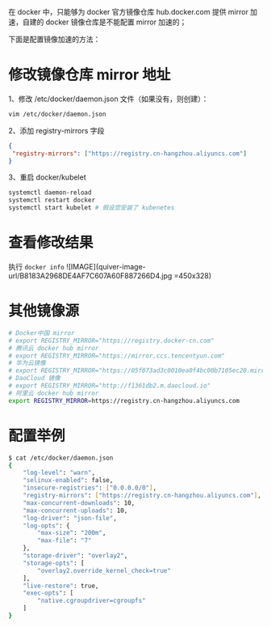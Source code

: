 在 docker 中，只能够为 docker 官方镜像仓库 hub.docker.com 提供 mirror 加速，自建的 docker 镜像仓库是不能配置 mirror 加速的；

下面是配置镜像加速的方法：

# 修改镜像仓库 mirror 地址

1、修改 /etc/docker/daemon.json 文件（如果没有，则创建）：

```bash
vim /etc/docker/daemon.json
```

2、添加 registry-mirrors 字段

```json
{
 "registry-mirrors": ["https://registry.cn-hangzhou.aliyuncs.com"]
}

```

3、重启 docker/kubelet

```bash
systemctl daemon-reload
systemctl restart docker
systemctl start kubelet # 假设您安装了 kubenetes
```

# 查看修改结果

执行 `docker info`
![IMAGE](quiver-image-url/B8183A2968DE4AF7C607A60F887266D4.jpg =450x328)

# 其他镜像源

```bash
# Docker中国 mirror
# export REGISTRY_MIRROR="https://registry.docker-cn.com"
# 腾讯云 docker hub mirror
# export REGISTRY_MIRROR="https://mirror.ccs.tencentyun.com"
# 华为云镜像
# export REGISTRY_MIRROR="https://05f073ad3c0010ea0f4bc00b7105ec20.mirror.swr.myhuaweicloud.com"
# DaoCloud 镜像
# export REGISTRY_MIRROR="http://f1361db2.m.daocloud.io"
# 阿里云 docker hub mirror
export REGISTRY_MIRROR=https://registry.cn-hangzhou.aliyuncs.com

```

# 配置举例

```bash
$ cat /etc/docker/daemon.json
{
    "log-level": "warn",
    "selinux-enabled": false,
    "insecure-registries": ["0.0.0.0/0"],
    "registry-mirrors": ["https://registry.cn-hangzhou.aliyuncs.com"],
    "max-concurrent-downloads": 10,
    "max-concurrent-uploads": 10,
    "log-driver": "json-file",
    "log-opts": {
        "max-size": "200m",
        "max-file": "7"
    },
    "storage-driver": "overlay2",
    "storage-opts": [
        "overlay2.override_kernel_check=true"
    ],
    "live-restore": true,
    "exec-opts": [
        "native.cgroupdriver=cgroupfs"
    ]
}
```